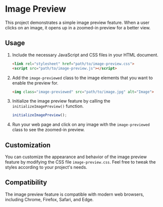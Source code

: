 # Image Preview

This project demonstrates a simple image preview feature. When a user clicks on an image, it opens up in a zoomed-in preview for a better view.

## Usage

1. Include the necessary JavaScript and CSS files in your HTML document.

    ```html
    <link rel="stylesheet" href="path/to/image-preview.css">
    <script src="path/to/image-preview.js"></script>
    ```

2. Add the `image-previewed` class to the image elements that you want to enable the preview for.

    ```html
    <img class="image-previewed" src="path/to/image.jpg" alt="Image">
    ```

3. Initialize the image preview feature by calling the `initializeImagePreview()` function.

    ```javascript
    initializeImagePreview();
    ```

4. Run your web page and click on any image with the `image-previewed` class to see the zoomed-in preview.

## Customization

You can customize the appearance and behavior of the image preview feature by modifying the CSS file `image-preview.css`. Feel free to tweak the styles according to your project's needs.

## Compatibility

The image preview feature is compatible with modern web browsers, including Chrome, Firefox, Safari, and Edge.


